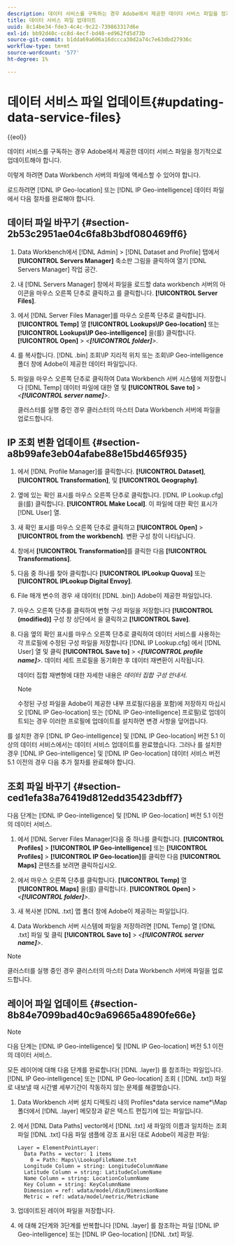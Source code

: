 ```yaml
---
description: 데이터 서비스를 구독하는 경우 Adobe에서 제공한 데이터 서비스 파일을 정기적으로 업데이트해야 합니다.
title: 데이터 서비스 파일 업데이트
uuid: 8c14be34-fde3-4c4c-9c22-739863317d6e
exl-id: bb92d40c-cc8d-4ecf-bd48-ed962fd5d73b
source-git-commit: b1dda69a606a16dccca30d2a74c7e63dbd27936c
workflow-type: tm+mt
source-wordcount: '577'
ht-degree: 1%

---
```


# 데이터 서비스 파일 업데이트{#updating-data-service-files}

{{eol}}

데이터 서비스를 구독하는 경우 Adobe에서 제공한 데이터 서비스 파일을 정기적으로 업데이트해야 합니다.

이렇게 하려면 Data Workbench 서버의 파일에 액세스할 수 있어야 합니다.

로드하려면 [!DNL IP Geo-location] 또는 [!DNL IP Geo-intelligence] 데이터 파일에서 다음 절차를 완료해야 합니다.

## 데이터 파일 바꾸기 {#section-2b53c2951ae04c6fa8b3bdf080469ff6}

1. Data Workbench에서 [!DNL Admin] > [!DNL Dataset and Profile] 탭에서 **[!UICONTROL Servers Manager]** 축소판 그림을 클릭하여 열기 [!DNL Servers Manager] 작업 공간.

1. 내 [!DNL Servers Manager] 창에서 파일을 로드할 data workbench 서버의 아이콘을 마우스 오른쪽 단추로 클릭하고 를 클릭합니다. **[!UICONTROL Server Files]**.

1. 에서 [!DNL Server Files Manager]를 마우스 오른쪽 단추로 클릭합니다. **[!UICONTROL Temp]** 열 **[!UICONTROL Lookups\IP Geo-location]** 또는 **[!UICONTROL Lookups\IP Geo-intelligence]** 을(를) 클릭합니다. **[!UICONTROL Open]** > *&lt;**[!UICONTROL folder]**>*.

1. 를 복사합니다. [!DNL .bin] 조회\IP 지리적 위치 또는 조회\IP Geo-intelligence 폴더 창에 Adobe이 제공한 데이터 파일입니다.
1. 파일을 마우스 오른쪽 단추로 클릭하여 Data Workbench 서버 시스템에 저장합니다 [!DNL Temp] 데이터 파일에 대한 열 및 **[!UICONTROL Save to]** > *&lt;**[!UICONTROL server name]**>*.

   클러스터를 실행 중인 경우 클러스터의 마스터 Data Workbench 서버에 파일을 업로드합니다.

## IP 조회 변환 업데이트 {#section-a8b99afe3eb04afabe88e15bd465f935}

1. 에서 [!DNL Profile Manager]를 클릭합니다. **[!UICONTROL Dataset]**, **[!UICONTROL Transformation]**, 및 **[!UICONTROL Geography]**.

1. 옆에 있는 확인 표시를 마우스 오른쪽 단추로 클릭합니다. [!DNL IP Lookup.cfg] 을(를) 클릭합니다. **[!UICONTROL Make Local]**. 이 파일에 대한 확인 표시가 [!DNL User] 열.

1. 새 확인 표시를 마우스 오른쪽 단추로 클릭하고 **[!UICONTROL Open]** > **[!UICONTROL from the workbench]**. 변환 구성 창이 나타납니다.

1. 창에서 **[!UICONTROL Transformation]**&#x200B;를 클릭한 다음 **[!UICONTROL Transformations]**.

1. 다음 중 하나를 찾아 클릭합니다 **[!UICONTROL IPLookup Quova]** 또는 **[!UICONTROL IPLookup Digital Envoy]**.

1. File 매개 변수의 경우 새 데이터( [!DNL .bin]) Adobe이 제공한 파일입니다.
1. 마우스 오른쪽 단추를 클릭하여 변형 구성 파일을 저장합니다 **[!UICONTROL (modified)]** 구성 창 상단에서 을 클릭하고 **[!UICONTROL Save]**.

1. 다음 옆의 확인 표시를 마우스 오른쪽 단추로 클릭하여 데이터 서비스를 사용하는 각 프로필에 수정된 구성 파일을 저장합니다 [!DNL IP Lookup.cfg] 에서 [!DNL User] 열 및 클릭 **[!UICONTROL Save to]** > *&lt;**[!UICONTROL profile name]**>*. 데이터 세트 프로필을 동기화한 후 데이터 재변환이 시작됩니다.

   데이터 집합 재변형에 대한 자세한 내용은 *데이터 집합 구성 안내서*.

   >[!NOTE]
   >
   >수정된 구성 파일을 Adobe이 제공한 내부 프로필(다음을 포함)에 저장하지 마십시오 [!DNL IP Geo-location] 또는 [!DNL IP Geo-intelligence] 프로필)로 업데이트되는 경우 이러한 프로필에 업데이트를 설치하면 변경 사항을 덮어씁니다.

를 설치한 경우 [!DNL IP Geo-intelligence] 및 [!DNL IP Geo-location] 버전 5.1 이상의 데이터 서비스에서는 데이터 서비스 업데이트를 완료했습니다. 그러나 를 설치한 경우 [!DNL IP Geo-intelligence] 및 [!DNL IP Geo-location] 데이터 서비스 버전 5.1 이전의 경우 다음 추가 절차를 완료해야 합니다.

## 조회 파일 바꾸기 {#section-ced1efa38a76419d812edd35423dbff7}

다음 단계는 [!DNL IP Geo-intelligence] 및 [!DNL IP Geo-location] 버전 5.1 이전의 데이터 서비스.

1. 에서 [!DNL Server Files Manager]다음 중 하나를 클릭합니다. **[!UICONTROL Profiles]** > **[!UICONTROL IP Geo-intelligence]** 또는 **[!UICONTROL Profiles]** > **[!UICONTROL IP Geo-location]**&#x200B;를 클릭한 다음 **[!UICONTROL Maps]** 콘텐츠를 보려면 클릭하십시오.

1. 에서 마우스 오른쪽 단추를 클릭합니다. **[!UICONTROL Temp]** 열 **[!UICONTROL Maps]** 을(를) 클릭합니다. **[!UICONTROL Open]** > *&lt;**[!UICONTROL folder]**>*.

1. 새 복사본 [!DNL .txt] 맵 폴더 창에 Adobe이 제공하는 파일입니다.
1. Data Workbench 서버 시스템에 파일을 저장하려면 [!DNL Temp] 열 [!DNL .txt] 파일 및 클릭 **[!UICONTROL Save to]** > *&lt;**[!UICONTROL server name]**>*.

>[!NOTE]
>
>클러스터를 실행 중인 경우 클러스터의 마스터 Data Workbench 서버에 파일을 업로드합니다.

## 레이어 파일 업데이트 {#section-8b84e7099bad40c9a69665a4890fe66e}

>[!NOTE]
>
>다음 단계는 [!DNL IP Geo-intelligence] 및 [!DNL IP Geo-location] 버전 5.1 이전의 데이터 서비스.

모든 레이어에 대해 다음 단계를 완료합니다( [!DNL .layer]) 를 참조하는 파일입니다. [!DNL IP Geo-intelligence] 또는 [!DNL IP Geo-location] 조회 ( [!DNL .txt]) 파일로 내보낼 때 시간별 세부기간이 작동하지 않는 문제를 해결했습니다.

1. Data Workbench 서버 설치 디렉토리 내의 Profiles\*data service name*\Map 폴더에서 [!DNL .layer] 메모장과 같은 텍스트 편집기에 있는 파일입니다.

1. 에서 [!DNL Data Paths] vector에서 [!DNL .txt] 새 파일의 이름과 일치하는 조회 파일 [!DNL .txt] 다음 파일 샘플에 강조 표시된 대로 Adobe이 제공한 파일:

   ```
   Layer = ElementPointLayer:
     Data Paths = vector: 1 items
       0 = Path: Maps\\LookupFileName.txt
     Longitude Column = string: LongitudeColumnName
     Latitude Column = string: LatitudeColumnName
     Name Column = string: LocationColumnName
     Key Column = string: KeyColumnName
     Dimension = ref: wdata/model/dim/DimensionName
     Metric = ref: wdata/model/metric/MetricName
   ```

1. 업데이트된 레이어 파일을 저장합니다.
1. 에 대해 2단계와 3단계를 반복합니다 [!DNL .layer] 를 참조하는 파일 [!DNL IP Geo-intelligence] 또는 [!DNL IP Geo-location] [!DNL .txt] 파일.
